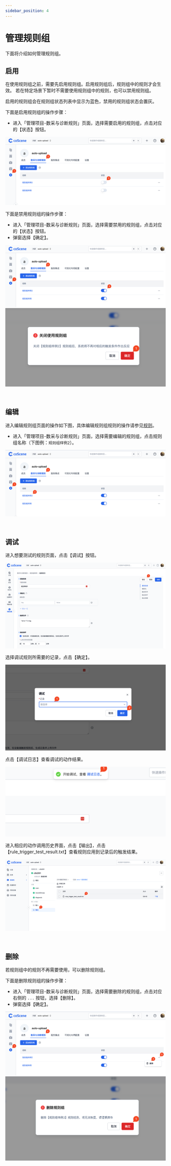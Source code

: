 ```yaml
---
sidebar_position: 4
---
```


# 管理规则组

下面将介绍如何管理规则组。


## 启用
在使用规则组之前，需要先启用规则组。启用规则组后，规则组中的规则才会生效。
若在特定场景下暂时不需要使用规则组中的规则，也可以禁用规则组。

启用的规则组会在规则组状态列表中显示为蓝色，禁用的规则组状态会置灰。

下面是启用规则组的操作步骤：
- 进入「管理项目-数采与诊断规则」页面，选择需要启用的规则组，点击对应的【状态】按钮。

![pro-rule-manage-enable](../img/pro-rule-manage-enable.png)

下面是禁用规则组的操作步骤：
- 进入「管理项目-数采与诊断规则」页面，选择需要禁用的规则组，点击对应的【状态】按钮。
- 弹窗选择【确定】。

![pro-rule-manage-disable](../img/pro-rule-manage-disable.png)
![pro-rule-manage-disable-2](../img/pro-rule-manage-disable-2.png)

<br />

## 编辑
进入编辑规则组页面的操作如下图，具体编辑规则组规则的操作请参见[规则](./3-add-rule.md#规则)。

- 进入「管理项目-数采与诊断规则」页面，选择需要编辑的规则组，点击规则组名称（下图例：`规则组样例2`）。

![pro-rule-manage-edit](../img/pro-rule-manage-edit.png)

<br />

## 调试

进入想要测试的规则页面，点击【调试】按钮。

![pro-rule-test-1](../img/pro-rule-test-1.png)

选择调试规则所需要的记录，点击【确定】。

![pro-rule-test-2](../img/pro-rule-test-2.png)

点击【调试日志】查看调试的动作结果。

![pro-rule-test-3](../img/pro-rule-test-3.png)

进入相应的动作调用历史界面，点击【输出】，点击【rule_trigger_test_result.txt】查看规则应用到记录后的触发结果。

![pro-rule-test-4](../img/pro-rule-test-4.png)

<br />

## 删除
若规则组中的规则不再需要使用，可以删除规则组。

下面是删除规则组的操作步骤：
- 进入「管理项目-数采与诊断规则」页面，选择需要删除的规则组，点击对应右侧的 `...` 按钮，选择【删除】。
- 弹窗选择【确定】。

![pro-rule-manage-delete](../img/pro-rule-manage-delete.png)
![pro-rule-manage-delete-2](../img/pro-rule-manage-delete-2.png)